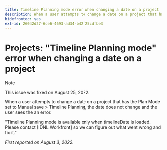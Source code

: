 ```yaml
---
title: Timeline Planning mode error when changing a date on a project
description: When a user attempts to change a date on a project that has the Plan Mode set to Manual save &gt; Timeline Planning, the date does not change and the user sees the an error.
hidefromtoc: yes
exl-id: 26042d27-6ce6-4693-ad34-b42f25cdfbe3
---
```

# Projects: "Timeline Planning mode" error when changing a date on a project

>[!NOTE]
>
>This issue was fixed on August 25, 2022.

When a user attempts to change a date on a project that has the Plan Mode set to Manual save &gt; Timeline Planning, the date does not change and the user sees the an error.

"Timeline Planning mode is available only when timelineDate is loaded. Please contact [!DNL Workfront] so we can figure out what went wrong and fix it."

_First reported on August 3, 2022._
